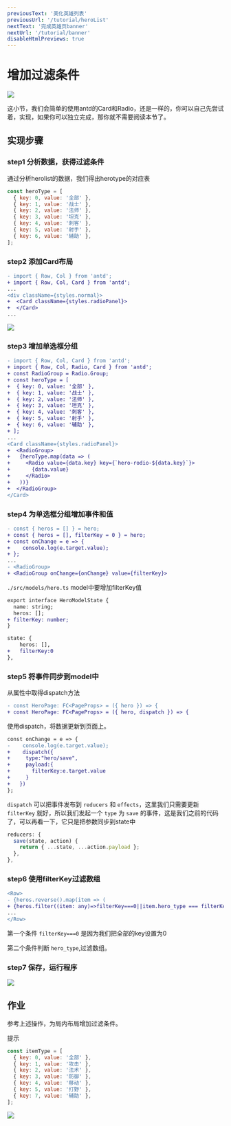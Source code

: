 ```yaml
---
previousText: '美化英雄列表'
previousUrl: '/tutorial/heroList'
nextText: '完成英雄页banner'
nextUrl: '/tutorial/banner'
disableHtmlPreviews: true
---
```


# 增加过滤条件

![](https://cdn.nlark.com/yuque/0/2018/gif/123174/1545138897422-11de4b8d-8c42-448f-a64d-568aaf5ffb5f.gif#align=center&display=inline&height=816&originHeight=816&originWidth=1958&status=done&width=747)

这小节，我们会简单的使用antd的Card和Radio，还是一样的，你可以自己先尝试着，实现，如果你可以独立完成，那你就不需要阅读本节了。

## 实现步骤

### step1 分析数据，获得过滤条件

通过分析herolist的数据，我们得出herotype的对应表

```javascript
const heroType = [
  { key: 0, value: '全部' },
  { key: 1, value: '战士' },
  { key: 2, value: '法师' },
  { key: 3, value: '坦克' },
  { key: 4, value: '刺客' },
  { key: 5, value: '射手' },
  { key: 6, value: '辅助' },
];
```

### step2 添加Card布局

```diff
- import { Row, Col } from 'antd';
+ import { Row, Col, Card } from 'antd';
...
<div className={styles.normal}>
+  <Card className={styles.radioPanel}>
+  </Card>
...
```

![](https://cdn.nlark.com/yuque/0/2018/png/123174/1545139238245-109d65e8-05d3-4191-9cf3-5016c07e01d4.png#align=center&display=inline&height=246&originHeight=246&originWidth=1732&status=done&width=747)

### step3 增加单选框分组

```diff
- import { Row, Col, Card } from 'antd';
+ import { Row, Col, Radio, Card } from 'antd';
+ const RadioGroup = Radio.Group;
+ const heroType = [
+  { key: 0, value: '全部' },
+  { key: 1, value: '战士' },
+  { key: 2, value: '法师' },
+  { key: 3, value: '坦克' },
+  { key: 4, value: '刺客' },
+  { key: 5, value: '射手' },
+  { key: 6, value: '辅助' },
+ ];
...
<Card className={styles.radioPanel}>
+  <RadioGroup>
+   {heroType.map(data => (
+     <Radio value={data.key} key={`hero-rodio-${data.key}`}>
+       {data.value}
+     </Radio>
+   ))}
+  </RadioGroup>
</Card>
```

### step4 为单选框分组增加事件和值

```diff
- const { heros = [] } = hero;
+ const { heros = [], filterKey = 0 } = hero;
+ const onChange = e => {
+    console.log(e.target.value);
+ };
...
- <RadioGroup>
+ <RadioGroup onChange={onChange} value={filterKey}>
```

`./src/models/hero.ts` model中要增加filterKey值

```diff
export interface HeroModelState {
  name: string;
  heros: [];
+ filterKey: number;
}

state: {
    heros: [],
+   filterKey:0
},
```

### step5 将事件同步到model中

从属性中取得dispatch方法

```diff
- const HeroPage: FC<PageProps> = ({ hero }) => {
+ const HeroPage: FC<PageProps> = ({ hero, dispatch }) => {
```

使用dispatch，将数据更新到页面上。

```diff
const onChange = e => {
-    console.log(e.target.value);
+    dispatch({
+     type:"hero/save",
+     payload:{
+       filterKey:e.target.value
+     }
+   })
};
```

`dispatch` 可以把事件发布到 `reducers` 和 `effects`，这里我们只需要更新 `filterKey` 就好，所以我们发起一个 `type` 为 `save` 的事件，这是我们之前的代码了，可以再看一下，它只是把参数同步到state中

```javascript
reducers: {
  save(state, action) {
    return { ...state, ...action.payload };
  },
},
```

### step6 使用filterKey过滤数组

```diff
<Row>
- {heros.reverse().map(item => (
+ {heros.filter((item: any)=>filterKey===0||item.hero_type === filterKey).reverse().map((item: any) => (
...
</Row>
```

第一个条件 `filterKey===0` 是因为我们把全部的key设置为0

第二个条件判断 `hero_type`,过滤数组。

### step7 保存，运行程序

![](https://cdn.nlark.com/yuque/0/2018/gif/123174/1545140337075-3ff02e9d-a35b-4801-9c98-981085a0ba76.gif#align=center&display=inline&height=816&originHeight=816&originWidth=1958&status=done&width=747)

## 作业

参考上述操作，为局内布局增加过滤条件。

提示

```javascript
const itemType = [
  { key: 0, value: '全部' },
  { key: 1, value: '攻击' },
  { key: 2, value: '法术' },
  { key: 3, value: '防御' },
  { key: 4, value: '移动' },
  { key: 5, value: '打野' },
  { key: 7, value: '辅助' },
];
```

![](https://cdn.nlark.com/yuque/0/2018/gif/123174/1545141114618-664e8b3a-e541-44f1-b805-4b45d2c9861a.gif#align=center&display=inline&height=802&originHeight=802&originWidth=1960&status=done&width=747)